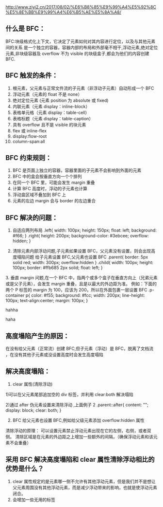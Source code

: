 http://www.ziyi2.cn/2017/08/02/%E6%B8%85%E9%99%A4%E5%92%8C%E5%8E%BB%E9%99%A4%E6%B5%AE%E5%8A%A8/

## 什么是 BFC：

BFC:块级格式化上下文，它决定了元素如何对其内容进行定位，以及与其他元素间的关系
是一个独立的容器，容器内部的布局和外部毫不相干,浮动元素,绝对定位元素,非块级容器及 overflow 不为 visible 的块级盒子,都会为他们的内容创建 BFC.

## BFC 触发的条件：

1. 根元素，父元素与正常文件流的子元素（非浮动子元素）自动形成一个 BFC
2. 浮动元素（元素的 float 不是 none）
3. 绝对定位元素 (元素 position 为 absolute 或 fixed)
4. 内联元素（元素 display：inline-block）
5. 表格单元格（元素 display：table-cell）
6. 表格标题（元素 display：table-caption）
7. 具有 overflow 且不是 visible 的块元素
8. flex 或 inline-flex
9. display:flow-root
10. column-span:all

## BFC 约束规则：

1. BFC 是页面上独立的容器，容器里面的子元素不会影响到外面的元素
2. BFC 中的盒会按垂直方向一个个排列
3. 在同一个 BFC 里，可能会发生 margin 重叠
4. 计算 BFC 高度时，浮动的子元素也计算
5. 浮动盒区域不叠加到 BFC 上
6. 元素的左边 margin 会与 border 的左边重合

## BFC 解决的问题：

1. 自适应两列布局
   .left{
   width: 100px;
   height: 150px;
   float: left;
   background: #f66;
   }
   .right{
   height: 200px;
   background-color: #3ebcee;
   overflow: hidden;
   }
   <div>
   <div className="left"></div>
   <div className="right"></div>
   </div>

2. 清除元素内部浮动问题,子元素如果设置 BFC，父元素没有设置，则会出现高度塌陷问题
给子元素设置 BFC,父元素也设置 BFC
.parent{
border: 5px solid red;
width: 300px;
overflow:hidden
}
.child{
width: 100px;
height: 100px;
border: #ffb685 2px solid;
float: left;
}
 <div className="parent">
    <div className="child"></div>
    <div className="child"></div>
 </div>
3. 垂直 margin 问题,在一个 BFC 中，指两个或多个盒子在垂直方向上（兄弟元素或是父子元素），会发生 margin 重叠，且是以最大的外边距为准。
例如：下面的两个 P 标签的 margin 为 100，应该为 200，所以在外面包裹一层设置 BFC
.p-container p{
color: #f55;
background: #fcc;
width: 200px;
line-height: 100px;
text-align:center;
margin: 100px;
}
   <div className="p-container">
      <div style={{overflow:'hidden'}}>
      <p>hahha</p>
      </div>
      <p>haha</p>
   </div>

## 高度塌陷产生的原因：

在没有给父元素（正常流）创建 BFC,但子元素（浮动）是 BFC，脱离了文档流 ，在没有其他子元素或没设置高度时会发生高度塌陷

## 解决高度塌陷：

1. clear 属性(清除浮动)

1)可以在父元素尾部追加空的 div 标签，并利用 clear:both 解决塌陷 <div style="clear:both;"></div>

2)通过 after 伪元素设置来清除浮动 ,上面例子 2
.parent::after{
content: "";
display: block;
clear: both;
}

2. BFC
   给父元素也设置 BFC,例如给父级元素添加 overflow:hidden 属性

清除浮动的原理：
可以设置元素禁止浮动元素出现在它的左侧，右侧，或者双侧。
清除区域是在元素的外边距之上增加一些额外的间隔，（确保浮动元素和该元素不会重叠）

## 采用 BFC 解决高度塌陷和 clear 属性清除浮动相比的优势是什么？

1. clear 属性规定的是元素哪一侧不允许有其他浮动元素，但是我们并不是想让父元素周围没有其他浮动元素，而是减少浮动带来的影响，也就是使浮动元素闭合。
2. 会增加一些无用的标签
